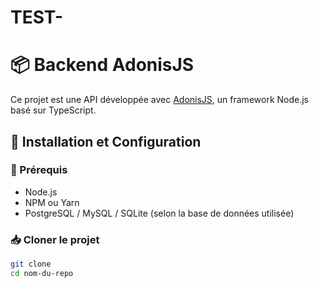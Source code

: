 # TEST-

# 📦 Backend AdonisJS

Ce projet est une API développée avec [AdonisJS](https://adonisjs.com/), un framework Node.js basé sur TypeScript.

## 🚀 Installation et Configuration

### 📌 Prérequis
- Node.js 
- NPM ou Yarn
- PostgreSQL / MySQL / SQLite (selon la base de données utilisée)

### 📥 Cloner le projet
```sh
git clone 
cd nom-du-repo
